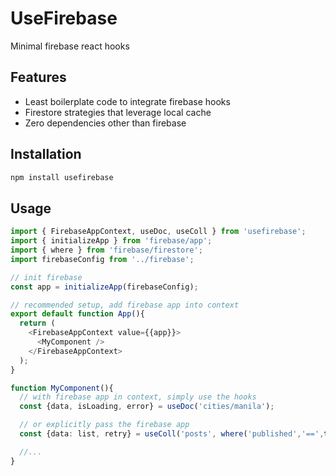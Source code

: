 # UseFirebase

Minimal firebase react hooks

## Features

- Least boilerplate code to integrate firebase hooks
- Firestore strategies that leverage local cache
- Zero dependencies other than firebase

## Installation

```bash
npm install usefirebase
```

## Usage

```typescript
import { FirebaseAppContext, useDoc, useColl } from 'usefirebase';
import { initializeApp } from 'firebase/app';
import { where } from 'firebase/firestore';
import firebaseConfig from '../firebase';

// init firebase
const app = initializeApp(firebaseConfig);

// recommended setup, add firebase app into context
export default function App(){
  return (
    <FirebaseAppContext value={{app}}>
      <MyComponent />
    </FirebaseAppContext>
  );
}

function MyComponent(){
  // with firebase app in context, simply use the hooks
  const {data, isLoading, error} = useDoc('cities/manila');

  // or explicitly pass the firebase app
  const {data: list, retry} = useColl('posts', where('published','==',true), {app});

  //...
}
```
